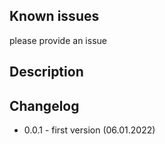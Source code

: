 ## Known issues

please provide an issue

## Description



## Changelog

* 0.0.1 - first version (06.01.2022)